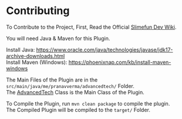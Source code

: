 # Contributing
To Contribute to the Project, First, Read the Official [Slimefun Dev Wiki](https://github.com/Slimefun/Slimefun4/wiki/Developer-Guide).

You will need Java & Maven for this Plugin.

Install Java: https://www.oracle.com/java/technologies/javase/jdk17-archive-downloads.html <br>
Install Maven (Windows): https://phoenixnap.com/kb/install-maven-windows

The Main Files of the Plugin are in the `src/main/java/me/pranavverma/advancedtech/` Folder. <br>
The [AdvancedTech](src/main/java/me/pranavverma/advancedtech/AdvancedTech.java) Class is the Main Class of the Plugin. <br>

To Compile the Plugin, run `mvn clean package` to compile the plugin. <br>
The Compiled Plugin will be compiled to the `target/` Folder.

